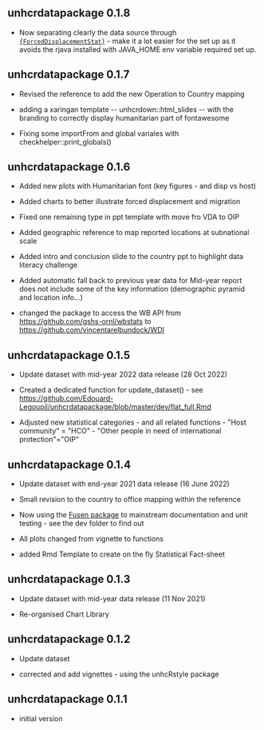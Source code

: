 ## unhcrdatapackage 0.1.8

 * Now separating clearly the data source through  [`{ForcedDisplacementStat}`](https://unhcr.github.io/ForcedDisplacementStat/) - make it a lot easier for the set up as it avoids the rjava installed with JAVA_HOME env variable required set up.


## unhcrdatapackage 0.1.7

 * Revised the reference to add the new Operation to Country mapping
 
 * adding a xaringan template -- unhcrdown::html_slides -- with the branding to correctly display humanitarian part of fontawesome
 
 * Fixing some importFrom and global variales with checkhelper::print_globals()


## unhcrdatapackage 0.1.6

 * Added new plots with Humanitarian font (key figures - and disp vs host)
 
 * Added charts to better illustrate forced displacement and migration
 
 * Fixed one remaining type in ppt template with move fro VDA to OIP
 
 * Added geographic reference to map reported locations at subnational scale
 
 * Added intro and conclusion slide to the country ppt to highlight data literacy challenge
 
 * Added automatic fall back to previous year data for Mid-year report does not include some of the key information (demographic pyramid and location info...)
 
 * changed the package to access the WB API from https://github.com/gshs-ornl/wbstats to https://github.com/vincentarelbundock/WDI 



## unhcrdatapackage 0.1.5

 * Update dataset with mid-year 2022 data release (28 Oct 2022)
 
 * Created a dedicated function for update_dataset() - see  https://github.com/Edouard-Legoupil/unhcrdatapackage/blob/master/dev/flat_full.Rmd
 
 * Adjusted new statistical categories - and all related functions - "Host community" = "HCO" - "Other people in need of international protection"="OIP"


## unhcrdatapackage 0.1.4

 * Update dataset with end-year 2021 data release (16 June 2022)
 
 * Small revision to the country to office mapping within the reference

 * Now using the [Fusen package](https://thinkr-open.github.io/fusen/index.html) to mainstream documentation and unit testing - see the dev folder to find out
 
 * All plots changed from vignette to functions
 
 * added Rmd Template to create on the fly Statistical Fact-sheet


## unhcrdatapackage 0.1.3

 * Update dataset with mid-year data release (11 Nov 2021)

 * Re-organised Chart Library

## unhcrdatapackage 0.1.2

 * Update dataset
 
 * corrected and add vignettes - using the unhcRstyle package

## unhcrdatapackage 0.1.1

  *  initial version


